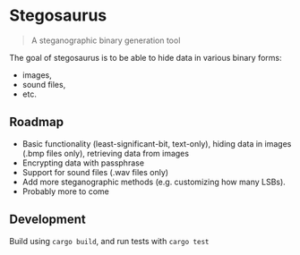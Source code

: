 # Stegosaurus

> A steganographic binary generation tool

The goal of stegosaurus is to be able to hide data in various binary forms:

- images,
- sound files,
- etc.

## Roadmap

- Basic functionality (least-significant-bit, text-only), hiding data in images (.bmp files only), retrieving data from images
- Encrypting data with passphrase
- Support for sound files (.wav files only)
- Add more steganographic methods (e.g. customizing how many LSBs).
- Probably more to come

## Development

Build using `cargo build`, and run tests with `cargo test`
